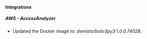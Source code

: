 #### Integrations
##### AWS - AccessAnalyzer
- Updated the Docker image to: *demisto/boto3py3:1.0.0.74028*.
